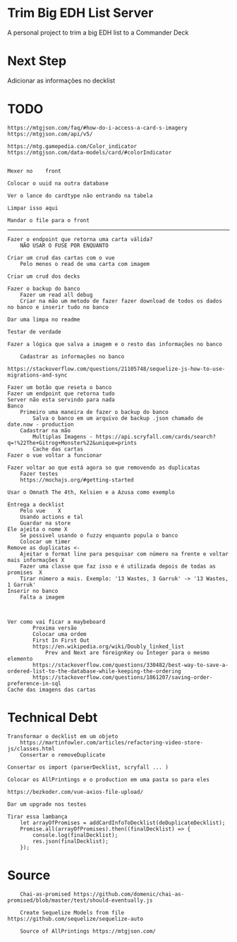 # Trim Big EDH List Server
A personal project to trim a big EDH list to a Commander Deck

# Next Step
Adicionar as informações no decklist


# TODO
	https://mtgjson.com/faq/#how-do-i-access-a-card-s-imagery
	https://mtgjson.com/api/v5/

	https://mtg.gamepedia.com/Color_indicator
	https://mtgjson.com/data-models/card/#colorIndicator


	Mexer no 	front

	Colocar o uuid na outra database

	Ver o lance do cardtype não entrando na tabela

	Limpar isso aqui

	Mandar o file para o front

----------------------------------------------------------------------------

	Fazer o endpoint que retorna uma carta válida?
		NÃO USAR O FUSE POR ENQUANTO

	Criar um crud das cartas com o vue
		Pelo menos o read de uma carta com imagem

	Criar um crud dos decks

	Fazer o backup do banco
		Fazer um read all debug
		Criar na mão um metodo de fazer fazer download de todos os dados no banco e inserir tudo no banco  

	Dar uma limpa no readme

	Testar de verdade

	Fazer a lógica que salva a imagem e o resto das informações no banco

		Cadastrar as informações no banco

	https://stackoverflow.com/questions/21105748/sequelize-js-how-to-use-migrations-and-sync

	Fazer um botão que reseta o banco
	Fazer um endpoint que retorna tudo
	Server não esta servindo para nada
	Banco
		Primeiro uma maneira de fazer o backup do banco
			Salva o banco em um arquivo de backup .json chamado de date.now - production
		Cadastrar na mão
			Multiplas Imagens - https://api.scryfall.com/cards/search?q=!%22The+Gitrog+Monster%22&unique=prints
			Cache das cartas
	Fazer o vue voltar a funcionar

	Fazer voltar ao que está agora so que removendo as duplicatas
		Fazer testes
		https://mochajs.org/#getting-started

	Usar o Omnath The 4th, Kelsien e a Azusa como exemplo

	Entrega a decklist
		Pelo vue 	X
		Usando actions e tal
		Guardar na store
	Ele ajeita o nome X
		Se possivel usando o fuzzy enquanto popula o banco
		Colocar um timer
	Remove as duplicatas <-
		Ajeitar o format line para pesquisar com número na frente e voltar mais informações X
		Fazer uma classe que faz isso e é utilizada depois de todas as promises  X
		Tirar número a mais. Exemplo: '13 Wastes, 3 Garruk' -> '13 Wastes, 1 Garruk'
	Inserir no banco
		Falta a imagem



	Ver como vai ficar a maybeboard
			Proxima versão
			Colocar uma ordem
			First In First Out
			https://en.wikipedia.org/wiki/Doubly_linked_list
				Prev and Next are foreignKey ou Integer para o mesmo elemento
			https://stackoverflow.com/questions/330482/best-way-to-save-a-ordered-list-to-the-database-while-keeping-the-ordering
			https://stackoverflow.com/questions/1861207/saving-order-preference-in-sql
	Cache das imagens das cartas

# Technical Debt
	Transformar o decklist em um objeto
		https://martinfowler.com/articles/refactoring-video-store-js/classes.html
		Consertar o removeDuplicate

	Consertar os import (parserDecklist, scryfall ... )

	Colocar os AllPrintings e o production em uma pasta so para eles

	https://bezkoder.com/vue-axios-file-upload/

	Dar um upgrade nos testes

	Tirar essa lambança
		let arrayOfPromises = addCardInfoToDecklist(deDuplicateDecklist);
		Promise.all(arrayOfPromises).then((finalDecklist) => {
			console.log(finalDecklist);
			res.json(finalDecklist);  
		});

# Source

		Chai-as-promised https://github.com/domenic/chai-as-promised/blob/master/test/should-eventually.js

		Create Sequelize Models from file https://github.com/sequelize/sequelize-auto

		Source of AllPrintings https://mtgjson.com/
